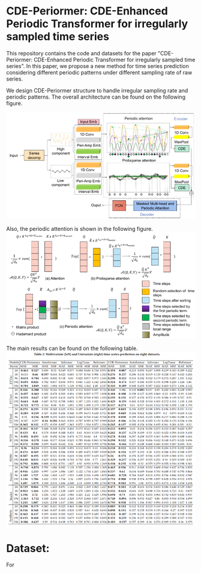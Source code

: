 # CDE-Periormer: CDE-Enhanced Periodic Transformer for irregularly sampled time series

This repository contains the code and datasets for the paper "CDE-Periormer: CDE-Enhanced Periodic Transformer for irregularly sampled time series". In this paper, we propose a new method for time series prediction considering different periodic patterns under different sampling rate of raw series.

We design CDE-Periormer structure to handle irregular sampling rate and periodic patterns. The overall architecture can be found on the following figure.

![1 Architecture](https://github.com/xren451/CDE-Periormer/blob/main/img/arch.png)

Also, the periodic attention is shown in the following figure.
![2 periatt](https://github.com/xren451/CDE-Periormer/blob/main/img/periodic%20att.png)

The main results can be found on the following table.
![3 periatt](https://github.com/xren451/CDE-Periormer/blob/main/img/Multivariate%20and%20univariate%20time%20series%20prediction%20on%20eight%20datasets.png)

# Dataset:
For 
